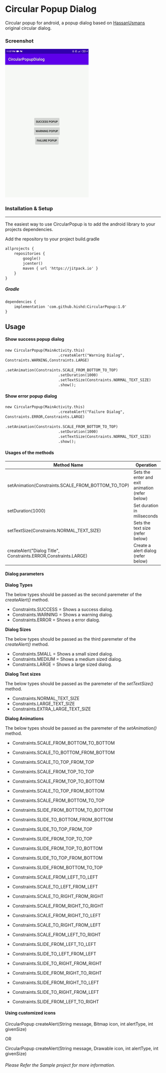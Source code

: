 # Circular Popup Dialog

Circular popup for android, a popup dialog based on [HassanUsmans](https://github.com/HassanUsman/CircularDialogs "HassanUsman") original circular dialog.

### Screenshot
![](https://github.com/hishd/CircularPopupDialog/raw/master/images/popup.gif)

### Installation & Setup

------------

The easiest way to use CircularPopup is to add the android library to your projects dependencies.

Add the repository to your project build.gradle

```
allprojects {
    repositories {
        google()
        jcenter()
        maven { url 'https://jitpack.io' }
    }
}
```

##### Gradle
```
dependencies {
    implementation 'com.github.hishd:CircularPopup:1.0'
}
```

## Usage

#### Show success popup dialog
```
new CircularPopup(MainActivity.this)
                        .createAlert("Warning Dialog", Constraints.WARNING,Constraints.LARGE)
                        .setAnimation(Constraints.SCALE_FROM_BOTTOM_TO_TOP)
                        .setDuration(1000)
                        .setTextSize(Constraints.NORMAL_TEXT_SIZE)
                        .show();
```
#### Show error popup dialog
```
new CircularPopup(MainActivity.this)
                        .createAlert("Failure Dialog", Constraints.ERROR,Constraints.LARGE)
                        .setAnimation(Constraints.SCALE_FROM_BOTTOM_TO_TOP)
                        .setDuration(1000)
                        .setTextSize(Constraints.NORMAL_TEXT_SIZE)
                        .show();
```

#### Usages of the methods
| Method Name  | Operation   |
| ------------ | ------------ |
| setAnimation(Constraints.SCALE_FROM_BOTTOM_TO_TOP)  | Sets the enter and exit animation (refer below)  |
| setDuration(1000)  | Set duration in miliseconds  |
| setTextSize(Constraints.NORMAL_TEXT_SIZE)  | Sets the text size (refer below)  |
| createAlert("Dialog Title", Constraints.ERROR,Constraints.LARGE)  | Create a alert dialog (refer below)  |

#### Dialog parameters

**Dialog Types**

The below types should be passed as the second paremeter of the *createAlert()* method.

- Constraints.SUCCESS = Shows a success dialog.
- Constraints.WARNING = Shows a warning dialog.
- Constraints.ERROR = Shows a error dialog.

**Dialog Sizes**

The below types should be passed as the third paremeter of the *createAlert()* method.

- Constraints.SMALL = Shows a small sized dialog.
- Constraints.MEDIUM = Shows a medium sized dialog.
- Constraints.LARGE = Shows a large sized dialog.

**Dialog Text sizes**

The below types should be passed as the  paremeter of the *setTextSize()* method.

- Constraints.NORMAL_TEXT_SIZE
- Constraints.LARGE_TEXT_SIZE
- Constraints.EXTRA_LARGE_TEXT_SIZE

**Dialog Animations**

The below types should be passed as the  paremeter of the *setAnimation()* method.

- Constraints.SCALE_FROM_BOTTOM_TO_BOTTOM
- Constraints.SCALE_TO_BOTTOM_FROM_BOTTOM
- Constraints.SCALE_TO_TOP_FROM_TOP
- Constraints.SCALE_FROM_TOP_TO_TOP
- Constraints.SCALE_FROM_TOP_TO_BOTTOM
- Constraints.SCALE_TO_TOP_FROM_BOTTOM
- Constraints.SCALE_FROM_BOTTOM_TO_TOP

- Constraints.SLIDE_FROM_BOTTOM_TO_BOTTOM
- Constraints.SLIDE_TO_BOTTOM_FROM_BOTTOM
- Constraints.SLIDE_TO_TOP_FROM_TOP
- Constraints.SLIDE_FROM_TOP_TO_TOP
- Constraints.SLIDE_FROM_TOP_TO_BOTTOM
- Constraints.SLIDE_TO_TOP_FROM_BOTTOM
- Constraints.SLIDE_FROM_BOTTOM_TO_TOP

- Constraints.SCALE_FROM_LEFT_TO_LEFT
- Constraints.SCALE_TO_LEFT_FROM_LEFT
- Constraints.SCALE_TO_RIGHT_FROM_RIGHT
- Constraints.SCALE_FROM_RIGHT_TO_RIGHT
- Constraints.SCALE_FROM_RIGHT_TO_LEFT
- Constraints.SCALE_TO_RIGHT_FROM_LEFT
- Constraints.SCALE_FROM_LEFT_TO_RIGHT

- Constraints.SLIDE_FROM_LEFT_TO_LEFT
- Constraints.SLIDE_TO_LEFT_FROM_LEFT
- Constraints.SLIDE_TO_RIGHT_FROM_RIGHT
- Constraints.SLIDE_FROM_RIGHT_TO_RIGHT
- Constraints.SLIDE_FROM_RIGHT_TO_LEFT
- Constraints.SLIDE_TO_RIGHT_FROM_LEFT
- Constraints.SLIDE_FROM_LEFT_TO_RIGHT

#### Using customized icons

CircularPopup createAlert(String message, Bitmap icon, int alertType, int givenSize)

OR

CircularPopup createAlert(String message, Drawable icon, int alertType, int givenSize)


###### Please Refer the Sample project for more information.

